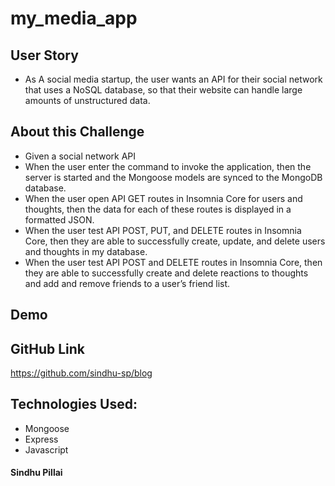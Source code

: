 # my_media_app

## User Story
- As A social media startup, the user wants an API for their social network that uses a NoSQL database, so that their website can handle large amounts of unstructured data.

## About this Challenge

- Given a social network API
- When the user enter the command to invoke the application, then the server is started and the Mongoose models are synced to the MongoDB database.
- When the user open API GET routes in Insomnia Core for users and thoughts, then the data for each of these routes is displayed in a formatted JSON.
- When the user test API POST, PUT, and DELETE routes in Insomnia Core, then they are able to successfully create, update, and delete users and thoughts in my database.
- When the user test API POST and DELETE routes in Insomnia Core, then they are able to successfully create and delete reactions to thoughts and add and remove friends to a user’s friend list.

## Demo

## GitHub Link
 
 https://github.com/sindhu-sp/blog

## Technologies Used:
- Mongoose
- Express
- Javascript

#### Sindhu Pillai